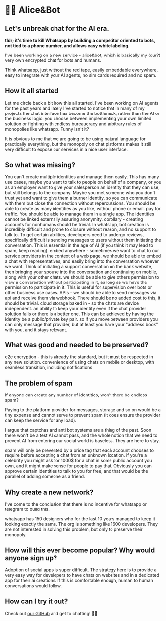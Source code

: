 # 👧🤖 Alice&Bot

## Let's unbreak chat for the AI era.

**tldr; it's time to kill Whatsapp by building a competitor oriented to bots,
not tied to a phone number, and allows easy white labeling.**

I've been working on a new service - alice&bot, which is basically my (our?)
very own encrypted chat for bots and humans.

Think whatsapp, just without the red tape, easily embeddable everywhere, easy to
integrate with your AI agents, no sim cards required and no spam.

## How it all started

Let me circle back a bit how this all started. I've been working on AI agents
for the past years and lately I've started to notice that in many of my projects
the chat interface has become the bottleneck, rather than the AI or the business
logic: you choose between implementing your own limited solution or fighting
with endless bureaucracy and arbitrary rules of monopolies like whatsapp. Funny
isn't it?

It is obvious to me that we are going to be using natural language for
practically everything, but the monopoly on chat platforms makes it still very
difficult to expose our services in a nice user interface.

## So what was missing?

You can't create multiple identities and manage them easily. This has many use
cases, maybe you want to talk to people on behalf of a company, or you as an
employer want to give your salesperson an identity that they can use, but still
belongs to the company. Maybe you met someone who you don't trust yet and want
to give them a burner identity, so you can communicate with them but close the
connection without repercussions. You should be able to create as many
identities as you like, without phone or email. pay for traffic. You should be
able to manage them in a single app. The identities cannot be linked externally
assuring anonymity. corollary - creating accounts for nonhumans should be
trivial. In whatsapp, bot creation is incredibly difficult and prone to closure
without reason, and no support to talk to. To get certain abilities, developers
need to undergo reviews, specifically difficult is sending messages to users
without them initiating the conversation. This is essential in the age of AI (if
you think it may lead to spam, keep reading). embed anywhere - sometimes we want
to chat to our service providers in the context of a web page. we should be able
to embed a chat with representatives, and easily bring into the conversation
whoever we want. Think of initiating a support conversation on the bank website,
then bringing your spouse into the conversation and continuing on mobile, along
with your other chats. we should be able to give others permission to view a
conversation without participating in it, as long as we have the permission to
participate in it. This is useful for supervision over bots or other business
use cases. APIs - we should be able to send messages via api and receive them
via webhook. There should be no added cost to this, it should be trivial. cloud
storage baked in - so the chats are device independent. an ability to keep your
identity even if the chat provider solution fails or there is a better one. This
can be achieved by having the identity be a public/private key pair. so if you
move between providers you can only message that provider, but at least you have
your "address book" with you, and it stays relevant.

## What was good and needed to be preserved?

e2e encryption - this is already the standard, but it must be respected in any
new solution. convenience of using chats on mobile or desktop, with seamless
transition, including notifications

## The problem of spam

If anyone can create any number of identities, won't there be endless spam?

Paying to the platform provider for messages, storage and so on would be a tiny
expense and cannot serve to prevent spam (it does ensure the provider can keep
the service for any load).

I argue that captchas and anti bot systems are a thing of the past. Soon there
won't be a test AI cannot pass, and the whole notion that we need to prevent AI
from entering our social world is baseless. They are here to stay.

spam will only be prevented by a price tag that each account chooses to require
before accepting a chat from an unknown location. if you're a celebrity you
might ask for 1000$ for a chat in some public account you own, and it might make
sense for people to pay that. Obviously you can approve certain identities to
talk to you for free, and that would be the parallel of adding someone as a
friend.

## Why create a new network?

I've come to the conclusion that there is no incentive for whatsapp or telegram
to build this.

whatsapp has 150 designers who for the last 10 years managed to keep it looking
exactly the same. The org is something like 1600 developers. They are not
interested in solving this problem, but only to preserve their monopoly.

## How will this ever become popular? Why would anyone sign up?

Adoption of social apps is super difficult. The strategy here is to provide a
very easy way for developers to have chats on websites and in a dedicated app
for their ai creations. If this is comfortable enough, human to human
conversations would follow.

## How can I try it out?

Check out [our GitHub](https://github.com/uriva/alice-and-bot) and get to chatting! 👧🤖
